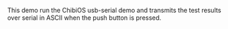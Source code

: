 This demo run the ChibiOS usb-serial demo and transmits the test results over
serial in ASCII when the push button is pressed.
